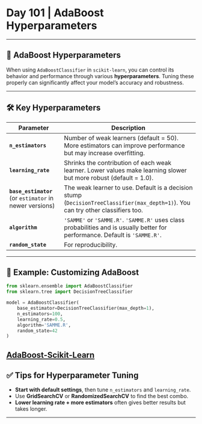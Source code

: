 # Day 101 | AdaBoost Hyperparameters

---

## 🔧 AdaBoost Hyperparameters

When using `AdaBoostClassifier` in `scikit-learn`, you can control its behavior and performance through various **hyperparameters**. Tuning these properly can significantly affect your model’s accuracy and robustness.

---

## 🛠️ Key Hyperparameters

| Parameter                                               | Description                                                                                                                      |
| ------------------------------------------------------- | -------------------------------------------------------------------------------------------------------------------------------- |
| **`n_estimators`**                                      | Number of weak learners (default = 50). More estimators can improve performance but may increase overfitting.                    |
| **`learning_rate`**                                     | Shrinks the contribution of each weak learner. Lower values make learning slower but more robust (default = 1.0).                |
| **`base_estimator`** (or `estimator` in newer versions) | The weak learner to use. Default is a decision stump (`DecisionTreeClassifier(max_depth=1)`). You can try other classifiers too. |
| **`algorithm`**                                         | `'SAMME'` or `'SAMME.R'`. `'SAMME.R'` uses class probabilities and is usually better for performance. Default is `'SAMME.R'`.    |
| **`random_state`**                                      | For reproducibility.                                                                                                             |

---

## 🧪 Example: Customizing AdaBoost

```python
from sklearn.ensemble import AdaBoostClassifier
from sklearn.tree import DecisionTreeClassifier

model = AdaBoostClassifier(
    base_estimator=DecisionTreeClassifier(max_depth=1),
    n_estimators=100,
    learning_rate=0.5,
    algorithm='SAMME.R',
    random_state=42
)
```
[AdaBoost-Scikit-Learn](https://scikit-learn.org/stable/modules/generated/sklearn.ensemble.AdaBoostClassifier.html)
---

## ✅ Tips for Hyperparameter Tuning

* **Start with default settings**, then tune `n_estimators` and `learning_rate`.
* Use **GridSearchCV** or **RandomizedSearchCV** to find the best combo.
* **Lower learning rate + more estimators** often gives better results but takes longer.

---


